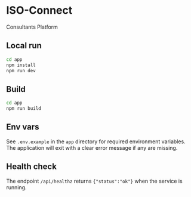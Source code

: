 # ISO-Connect
Consultants Platform

## Local run

```bash
cd app
npm install
npm run dev
```

## Build

```bash
cd app
npm run build
```

## Env vars

See `.env.example` in the `app` directory for required environment variables. The application will exit with a clear error message if any are missing.

## Health check

The endpoint `/api/healthz` returns `{"status":"ok"}` when the service is running.
